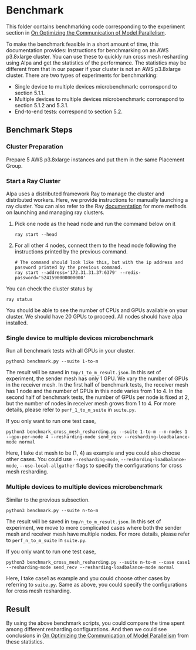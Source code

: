 # Benchmark
This folder contains benchmarking code corresponding to the experiment section in [On Optimizing the Communication of Model Parallelism](https://arxiv.org/abs/2211.05322). 

To make the benchmark feasible in a short amount of time, this documentation provides: Instructions for benchmarking on an AWS p3.8xlarge cluster. You can use these to quickly run cross mesh resharding using Alpa and get the statistics of the performance. The statistics may be different from that in our papaer if your cluster is not an AWS p3.8xlarge cluster. 
There are two types of experiments for benchmarking:
- Single device to multiple devices microbenchmark: corronspond to section 5.1.1. 
- Multiple devices to multiple devices microbenchmark: corronspond to section 5.1.2 and 5.3.1. 
- End-to-end tests: correspond to section 5.2.

## Benchmark Steps

### Cluster Preparation

Prepare 5 AWS p3.8xlarge instances and put them in the same Placement Group. 

### Start a Ray Cluster
Alpa uses a distributed framework Ray to manage the cluster and distributed workers.
Here, we provide instructions for manually launching a ray cluster.
You can also refer to the Ray [documentation](https://docs.ray.io/en/latest/cluster/quickstart.html#) for more methods on launching and managing ray clusters. 

1. Pick one node as the head node and run the command below on it
    ```
    ray start --head
    ```
2. For all other 4 nodes, connect them to the head node following the instructions printed by the previous command. 
    ```
    # The command should look like this, but with the ip address and password printed by the previous command. 
    ray start --address='172.31.31.37:6379' --redis-password='5241590000000000'
    ```

You can check the cluster status by 
```
ray status
```
You should be able to see the number of CPUs and GPUs available on your cluster. We should have 20 GPUs to proceed. 
All nodes should have alpa installed.

### Single device to multiple devices microbenchmark
Run all benchmark tests with all GPUs in your cluster. 
```
python3 benchmark.py --suite 1-to-m
```
The result will be saved in `tmp/1_to_m_result.json`. In this set of experiment, the sender mesh has only 1 GPU. We vary the number of GPUs in the receiver mesh. In the first half of benchmark tests, the receiver mesh has 1 node and the number of GPUs in this node varies from 1 to 4. In the second half of benchmark tests, the number of GPUs per node is fixed at 2, but the number of nodes in receiver mesh grows from 1 to 4. For more details, please refer to `perf_1_to_m_suite` in `suite.py`.

If you only want to run one test case,
```
python3 benchmark_cross_mesh_resharding.py --suite 1-to-m --n-nodes 1 --gpu-per-node 4 --resharding-mode send_recv --resharding-loadbalance-mode normal
```
Here, I take dst mesh to be (1, 4) as example and you could also choose other cases.
You could use `--resharding-mode`, `--resharding-loadbalance-mode`, `--use-local-allgather` flags 
to specify the configurations for cross mesh resharding. 

### Multiple devices to multiple devices microbenchmark
Similar to the previous subsection. 
```
python3 benchmark.py --suite n-to-m
```
The result will be saved in `tmp/n_to_m_result.json`. In this set of experiment, we move to more complicated cases where both the sender mesh and receiver mesh have multiple nodes. For more details, please refer to `perf_n_to_m_suite` in `suite.py`.

If you only want to run one test case,
```
python3 benchmark_cross_mesh_resharding.py --suite n-to-m --case case1 --resharding-mode send_recv --resharding-loadbalance-mode normal
```
Here, I take case1 as example and you could choose other cases by referring to `suite.py`. Same as above, you could 
specify the configurations for cross mesh resharding.

## Result

By using the above benchmark scripts, you could compare the time spent among different resharding configurations.
And then we could see conclusions in [On Optimizing the Communication of Model Parallelism](https://arxiv.org/abs/2211.05322) from 
these statistics.
